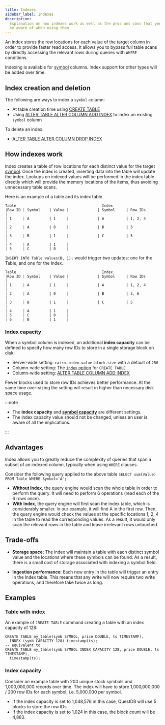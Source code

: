 ```yaml
---
title: Indexes
sidebar_label: Indexes
description:
  Explanation on how indexes work as well as the pros and cons that you need to
  be aware of when using them.
---
```


An index stores the row locations for each value of the target column in order
to provide faster read access. It allows you to bypass full table scans by
directly accessing the relevant rows during queries with `WHERE` conditions.

Indexing is available for [symbol](/docs/concept/symbol/) columns. Index support
for other types will be added over time.

## Index creation and deletion

The following are ways to index a `symbol` column:

- At table creation time using
  [CREATE TABLE](/docs/reference/sql/create-table/#index)
- Using
  [ALTER TABLE ALTER COLUMN ADD INDEX](/docs/reference/sql/alter-table-alter-column-add-index/)
  to index an existing `symbol` column

To delete an index:

- [ALTER TABLE ALTER COLUMN DROP INDEX](/docs/reference/sql/alter-table-alter-column-drop-index/)

## How indexes work

Index creates a table of row locations for each distinct value for the target
[symbol](/docs/concept/symbol/). Once the index is created, inserting data into
the table will update the index. Lookups on indexed values will be performed in
the index table directly which will provide the memory locations of the items,
thus avoiding unnecessary table scans.

Here is an example of a table and its index table.

```shell
Table                                       Index
|Row ID | Symbol    | Value |             | Symbol     | Row IDs       |
| 1     | A         | 1     |             | A          | 1, 2, 4       |
| 2     | A         | 0     |             | B          | 3             |
| 3     | B         | 1     |             | C          | 5             |
| 4     | A         | 1     |
| 5     | C         | 0     |
```

`INSERT INTO Table values(B, 1);` would trigger two updates: one for the Table,
and one for the Index.

```shell
Table                                       Index
|Row ID | Symbol    | Value |             | Symbol     | Row IDs       |
| 1     | A         | 1     |             | A          | 1, 2, 4       |
| 2     | A         | 0     |             | B          | 3, 6          |
| 3     | B         | 1     |             | C          | 5             |
| 4     | A         | 1     |
| 5     | C         | 0     |
| 6     | B         | 1     |
```

### Index capacity

When a symbol column is indexed, an additional **index capacity** can be defined
to specify how many row IDs to store in a single storage block on disk:

- Server-wide setting: `cairo.index.value.block.size` with a default of `256`
- Column-wide setting: The
  [`index` option](/docs/reference/sql/create-table/#column-indexes) for
  `CREATE TABLE`
- Column-wide setting:
  [ALTER TABLE COLUMN ADD INDEX](/docs/reference/sql/alter-table-alter-column-add-index/)

Fewer blocks used to store row IDs achieves better performance. At the same time
over-sizing the setting will result in higher than necessary disk space usage.

:::note

- The **index capacity** and
  [**symbol capacity**](/docs/concept/symbol/#usage-of-symbols) are different
  settings.
- The index capacity value should not be changed, unless an user is aware of all
  the implications.

:::

## Advantages

Index allows you to greatly reduce the complexity of queries that span a subset
of an indexed column, typically when using `WHERE` clauses.

Consider the following query applied to the above table
`SELECT sum(Value) FROM Table WHERE Symbol='A';`

- **Without Index**, the query engine would scan the whole table in order to
  perform the query. It will need to perform 6 operations (read each of the 6
  rows once).
- **With Index**, the query engine will first scan the index table, which is
  considerably smaller. In our example, it will find A in the first row. Then,
  the query engine would check the values at the specific locations 1, 2, 4 in
  the table to read the corresponding values. As a result, it would only scan
  the relevant rows in the table and leave irrelevant rows untouched.

## Trade-offs

- **Storage space**: The index will maintain a table with each distinct symbol
  value and the locations where these symbols can be found. As a result, there
  is a small cost of storage associated with indexing a symbol field.

- **Ingestion performance**: Each new entry in the table will trigger an entry
  in the Index table. This means that any write will now require two write
  operations, and therefore take twice as long.

## Examples

### Table with index

An example of `CREATE TABLE` command creating a table with an index capacity of
128:

```questdb-sql
CREATE TABLE my_table(symb SYMBOL, price DOUBLE, ts TIMESTAMP),
  INDEX (symb CAPACITY 128) timestamp(ts);
-- equivalent to
CREATE TABLE my_table(symb SYMBOL INDEX CAPACITY 128, price DOUBLE, ts TIMESTAMP),
  timestamp(ts);
```

### Index capacity

Consider an example table with 200 unique stock symbols and 1,000,000,000
records over time. The index will have to store 1,000,000,000 / 200 row IDs for
each symbol, i.e. 5,000,000 per symbol.

- If the index capacity is set to 1,048,576 in this case, QuestDB will use 5
  blocks to store the row IDs.
- If the index capacity is set to 1,024 in this case, the block count will be
  4,883.
